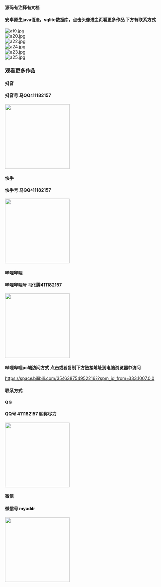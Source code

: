 #### 源码有注释有文档

#### 安卓原生java语法，sqlite数据库，点击头像进主页看更多作品 下方有联系方式
 <img src='https://img.alicdn.com/imgextra/i4/1658540494/O1CN01OTEekz1FWIa5sqVEn_!!1658540494.jpg' alt='a19.jpg' /></br> 
 <img src='https://img.alicdn.com/imgextra/i1/1658540494/O1CN01ZdK5zB1FWIa38Jl8I_!!1658540494.jpg' alt='a20.jpg' /></br> 
 <img src='https://img.alicdn.com/imgextra/i1/1658540494/O1CN01ARKhSq1FWIa1IbtQX_!!1658540494.jpg' alt='a22.jpg' /></br> 
 <img src='https://img.alicdn.com/imgextra/i1/1658540494/O1CN01EWsm4v1FWIa38JUW7_!!1658540494.jpg' alt='a24.jpg' /></br> 
 <img src='https://img.alicdn.com/imgextra/i1/1658540494/O1CN01A8Oo2l1FWIa25B9Y7_!!1658540494.jpg' alt='a23.jpg' /></br> 
 <img src='https://img.alicdn.com/imgextra/i1/1658540494/O1CN01DD7jcm1FWIa1M4aJm_!!1658540494.jpg' alt='a25.jpg' /></br>
### 观看更多作品

#### 抖音
#### 抖音号  马QQ411182157
<img src="https://gitee.com/QQ411182157/mingpian/raw/master/douyin.png" width="210px">

#### 快手
#### 快手号  马QQ411182157

<img src="https://gitee.com/QQ411182157/mingpian/raw/master/kuaishou.jpg" width="210px">

#### 哔哩哔哩
#### 哔哩哔哩号  马化腾411182157

<img src="https://gitee.com/QQ411182157/mingpian/raw/master/bili.png" width="210px">

#### 哔哩哔哩pc端访问方式 点击或者复制下方链接地址到电脑浏览器中访问

https://space.bilibili.com/3546387549522168?spm_id_from=333.1007.0.0


#### 联系方式
#### QQ
#### QQ号 411182157 昵称尽力

<img src="https://gitee.com/QQ411182157/mingpian/raw/master/qq.jpg" width="210px">

#### 微信
#### 微信号 myaddr

<img src="https://gitee.com/QQ411182157/mingpian/raw/master/weixin.png" width="210px">
